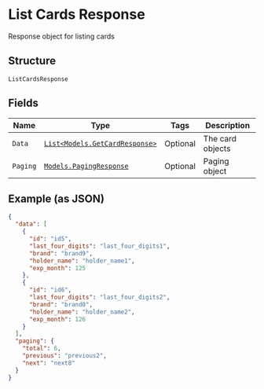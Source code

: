 
# List Cards Response

Response object for listing cards

## Structure

`ListCardsResponse`

## Fields

| Name | Type | Tags | Description |
|  --- | --- | --- | --- |
| `Data` | [`List<Models.GetCardResponse>`](../../doc/models/get-card-response.md) | Optional | The card objects |
| `Paging` | [`Models.PagingResponse`](../../doc/models/paging-response.md) | Optional | Paging object |

## Example (as JSON)

```json
{
  "data": [
    {
      "id": "id5",
      "last_four_digits": "last_four_digits1",
      "brand": "brand9",
      "holder_name": "holder_name1",
      "exp_month": 125
    },
    {
      "id": "id6",
      "last_four_digits": "last_four_digits2",
      "brand": "brand0",
      "holder_name": "holder_name2",
      "exp_month": 126
    }
  ],
  "paging": {
    "total": 6,
    "previous": "previous2",
    "next": "next8"
  }
}
```

